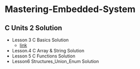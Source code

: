 # Mastering-Embedded-System

## C Units 2 Solution
  -  Lesson 3 C Basics Solution
      -  [link]() 
  -  Lesson.4 C Array & String Solution
  -  Lesson 5 C Functions Solution
  -  Lesson6 Structures_Union_Enum Solution
